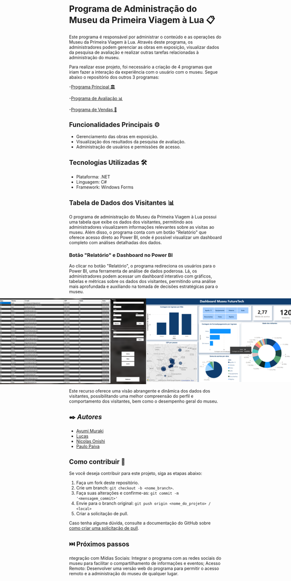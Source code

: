# Programa de Administração do Museu da Primeira Viagem à Lua 📋

Este programa é responsável por administrar o conteúdo e as operações do Museu da Primeira Viagem à Lua. Através deste programa, os administradores podem gerenciar as obras em exposição, visualizar dados da pesquisa de avaliação e realizar outras tarefas relacionadas à administração do museu.

Para realizar esse projeto, foi necessário a criação de 4 programas que iriam fazer a interação da experiência com o usuário com o museu. Segue abaixo o repositório dos outros 3 programas:

-[Programa Principal 🏛️](https://github.com/Paulopaiv/PIM-III-QUESTIONARIO)

-[Programa de Avaliação 📊 ](https://github.com/Paulopaiv/PIM-III-ADS-VISITANTE) 

-[Programa de Vendas 🛒 ](https://github.com/Paulopaiv/PIM-III-ADS-VENDAS) 

## Funcionalidades Principais ⚙️

- Gerenciamento das obras em exposição.
- Visualização dos resultados da pesquisa de avaliação.
- Administração de usuários e permissões de acesso.

## Tecnologias Utilizadas 🛠

- Plataforma: .NET
- Linguagem: C#
- Framework: Windows Forms

## Tabela de Dados dos Visitantes 📊

O programa de administração do Museu da Primeira Viagem à Lua possui uma tabela que exibe os dados dos visitantes, permitindo aos administradores visualizarem informações relevantes sobre as visitas ao museu. Além disso, o programa conta com um botão "Relatório" que oferece acesso direto ao Power BI, onde é possível visualizar um dashboard completo com análises detalhadas dos dados.

### Botão "Relatório" e Dashboard no Power BI

Ao clicar no botão "Relatório", o programa redireciona os usuários para o Power BI, uma ferramenta de análise de dados poderosa. Lá, os administradores podem acessar um dashboard interativo com gráficos, tabelas e métricas sobre os dados dos visitantes, permitindo uma análise mais aprofundada e auxiliando na tomada de decisões estratégicas para o museu.

<p align="center" style="display: flex; align-items: flex-start; justify-content: center;">
  <img alt="ADM menu" title="ADM" src="./assets/ADM-main.svg" width="600px">
  <img alt="relatorio" title="Relatorio" src="./assets/PowerBI.svg" width="500px">
</p>

Este recurso oferece uma visão abrangente e dinâmica dos dados dos visitantes, possibilitando uma melhor compreensão do perfil e comportamento dos visitantes, bem como o desempenho geral do museu.


## ✒️ *Autores*

- [Ayumi Muraki](https://github.com/AyuMuraki)
- [Lucas](https://github.com/LucasCerione)
- [Nicolas Onishi](https://github.com/NicolasKonishi)
- [Paulo Paiva](https://github.com/Paulopaiv)

## Como contribuir 💪

Se você deseja contribuir para este projeto, siga as etapas abaixo:

1. Faça um fork deste repositório.
2. Crie um branch: `git checkout -b <nome_branch>`.
3. Faça suas alterações e confirme-as: `git commit -m '<mensagem_commit>'`
4. Envie para o branch original: `git push origin <nome_do_projeto> / <local>`
5. Criar a solicitação de pull.

Caso tenha alguma dúvida, consulte a documentação do GitHub sobre [como criar uma solicitação de pull](https://help.github.com/en/github/collaborating-with-issues-and-pull-requests/creating-a-pull-request).

## ⏭️ Próximos passos

ntegração com Mídias Sociais: Integrar o programa com as redes sociais do museu para facilitar o compartilhamento de informações e eventos;
Acesso Remoto: Desenvolver uma versão web do programa para permitir o acesso remoto e a administração do museu de qualquer lugar.
